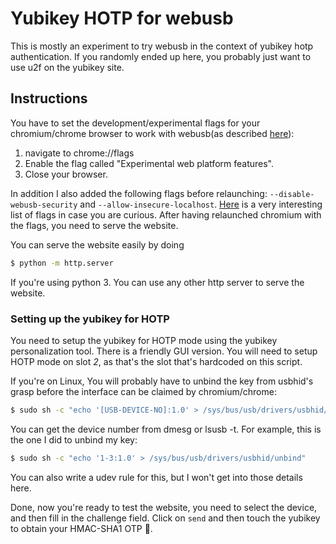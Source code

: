 # Yubikey HOTP for webusb

This is mostly an experiment to try webusb in the context of yubikey hotp
authentication. If you randomly ended up here, you probably just want to use
u2f on the yubikey site.

## Instructions

You have to set the development/experimental flags for your chromium/chrome
browser to work with webusb(as described [here](https://developers.google.com/web/updates/2016/03/access-usb-devices-on-the-web)):

1. navigate to chrome://flags
2. Enable the flag called "Experimental web platform features".
3. Close your browser.

In addition I also added the following flags before relaunching:
`--disable-webusb-security` and `--allow-insecure-localhost`.
[Here](https://peter.sh/experiments/chromium-command-line-switches/) is a very
interesting list of flags in case you are curious.  After having relaunched
chromium with the flags, you need to serve the website.

You can serve the website easily by doing

```bash
$ python -m http.server
```

If you're using python 3. You can use any other http server to serve the
website.

### Setting up the yubikey for HOTP 

You need to setup the yubikey for HOTP mode using the yubikey personalization
tool. There is a friendly GUI version. You will need to setup HOTP mode on slot
*2*, as that's the slot that's hardcoded on this script.

If you're on Linux, You will probably have to unbind the key from usbhid's
grasp before the interface can be claimed by chromium/chrome:

```bash
$ sudo sh -c "echo '[USB-DEVICE-NO]:1.0' > /sys/bus/usb/drivers/usbhid/unbind"
```

You can get the device number from dmesg or lsusb -t. For example, this is the
one I did to unbind my key:

```bash
$ sudo sh -c "echo '1-3:1.0' > /sys/bus/usb/drivers/usbhid/unbind"
```

You can also write a udev rule for this, but I won't get into those details
here.

Done, now you're ready to test the website, you need to select the device, and
then fill in the challenge field. Click on `send` and then touch the yubikey to
obtain your HMAC-SHA1 OTP :beers:.

